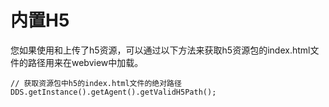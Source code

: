# 内置H5

您如果使用和上传了h5资源，可以通过以下方法来获取h5资源包的index.html文件的路径用来在webview中加载。

    // 获取资源包中h5的index.html文件的绝对路径
    DDS.getInstance().getAgent().getValidH5Path();
